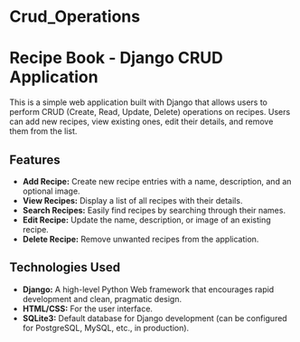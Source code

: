 # Crud_Operations
# Recipe Book - Django CRUD Application

This is a simple web application built with Django that allows users to perform CRUD (Create, Read, Update, Delete) operations on recipes. Users can add new recipes, view existing ones, edit their details, and remove them from the list.

## Features

* **Add Recipe:** Create new recipe entries with a name, description, and an optional image.
* **View Recipes:** Display a list of all recipes with their details.
* **Search Recipes:** Easily find recipes by searching through their names.
* **Edit Recipe:** Update the name, description, or image of an existing recipe.
* **Delete Recipe:** Remove unwanted recipes from the application.

## Technologies Used

* **Django:** A high-level Python Web framework that encourages rapid development and clean, pragmatic design.
* **HTML/CSS:** For the user interface.
* **SQLite3:** Default database for Django development (can be configured for PostgreSQL, MySQL, etc., in production).
